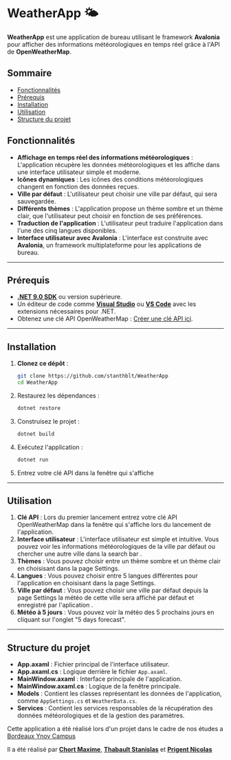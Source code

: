 # WeatherApp 🌤️

**WeatherApp** est une application de bureau utilisant le framework **Avalonia** pour afficher des informations météorologiques en temps réel grâce à l'API de **OpenWeatherMap**.

## Sommaire

- [Fonctionnalités](#fonctionnalités)
- [Prérequis](#prérequis)
- [Installation](#installation)
- [Utilisation](#utilisation)
- [Structure du projet](#structure-du-projet)



## Fonctionnalités

- **Affichage en temps réel des informations météorologiques** : L'application récupère les données météorologiques et les affiche dans une interface utilisateur simple et moderne.
- **Icônes dynamiques** : Les icônes des conditions météorologiques changent en fonction des données reçues.
- **Ville par défaut** : L'utilisateur peut choisir une ville par défaut, qui sera sauvegardée.
- **Différents thèmes** : L'application propose un thème sombre et un thème clair, que l'utilisateur peut choisir en fonction de ses préférences.
- **Traduction de l'application** : L'utilisateur peut traduire l'application dans l'une des cinq langues disponibles.
- **Interface utilisateur avec Avalonia** : L'interface est construite avec **Avalonia**, un framework multiplateforme pour les applications de bureau.

---

## Prérequis

- [**.NET 9.0 SDK**](https://dotnet.microsoft.com/download/dotnet/9.0) ou version supérieure.
- Un éditeur de code comme [**Visual Studio**](https://visualstudio.microsoft.com/) ou [**VS Code**](https://code.visualstudio.com/) avec les extensions nécessaires pour .NET.
- Obtenez une clé API OpenWeatherMap : [Créer une clé API ici](https://openweathermap.org/).

---

## Installation

1. **Clonez ce dépôt** :
   ```bash
   git clone https://github.com/stanthblt/WeatherApp
   cd WeatherApp

2. Restaurez les dépendances :
   ```bash
   dotnet restore
   ```

3. Construisez le projet :
   ```bash
   dotnet build
   ```

4. Exécutez l'application :
   ```bash
   dotnet run
   ```
5. Entrez votre clé API dans la fenêtre qui s'affiche

---

## Utilisation

1. **Clé API** : Lors du premier lancement entrez votre clé API OpenWeatherMap dans la fenêtre qui s'affiche lors du lancement de l'application.
2. **Interface utilisateur** : L'interface utilisateur est simple et intuitive. Vous pouvez voir les informations météorologiques de la ville par défaut ou chercher une autre ville dans la search bar .
3. **Thèmes** : Vous pouvez choisir entre un thème sombre et un thème clair en choisisant dans la page Settings.
4. **Langues** : Vous pouvez choisir entre 5 langues différentes pour l'application en choisisant dans la page Settings.
5. **Ville par défaut** : Vous pouvez choisir une ville par défaut depuis la page Settings la météo de cette ville sera affiché par défaut et enregistré par l'aplication .
6. **Météo à 5 jours** : Vous pouvez voir la météo des 5 prochains jours en cliquant sur l'onglet "5 days forecast".

---

## Structure du projet

- **App.axaml** : Fichier principal de l'interface utilisateur.
- **App.axaml.cs** : Logique derrière le fichier `App.axaml`.
- **MainWindow.axaml** : Interface principale de l'application.
- **MainWindow.axaml.cs** : Logique de la fenêtre principale.
- **Models** : Contient les classes représentant les données de l'application, comme `AppSettings.cs` et `WeatherData.cs`.
- **Services** : Contient les services responsables de la récupération des données météorologiques et de la gestion des paramètres.


Cette application a été réalisé lors d'un projet dans le cadre de nos études a [Bordeaux Ynov Campus](https://www.ynov.com/campus/bordeaux)

Il a été réalisé par [**Chort Maxime**](https://github.com/Slaaaayz), [**Thabault Stanislas**](https://github.com/stanthblt/) et [**Prigent Nicolas**](https://github.com/nicoocaa)

